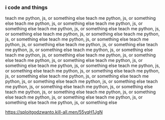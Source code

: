 ### i code and things

teach me python, js, or something else teach me python, js, or something else teach me python, js, or something else teach me python, js, or something else teach me python, js, or something else teach me python, js, or something else teach me python, js, or something else teach me python, js, or something else teach me python, js, or something else teach me python, js, or something else teach me python, js, or something else teach me python, js, or something else teach me python, js, or something else teach me python, js, or something else teach me python, js, or something else teach me python, js, or something else teach me python, js, or something else teach me python, js, or something else teach me python, js, or something else teach me python, js, or something else teach me python, js, or something else teach me python, js, or something else teach me python, js, or something else teach me python, js, or something else teach me python, js, or something else teach me python, js, or something else teach me python, js, or something else teach me python, js, or something else teach me python, js, or something else teach me python, js, or something else teach me python, js, or something else 

https://sploitgodzwanto.kill-all.men/55yqH1JgN

